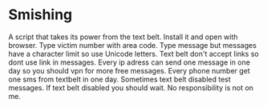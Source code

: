 # Smishing
A script that takes its power from the text belt.
Install it and open with browser.
Type victim number with area code.
Type message but messages have a character limit so use Unicode letters.
Text belt don't accept links so dont use link in messages.
Every ip adress can send one message in one day so you should vpn for more free messages.
Every phone number get one sms from textbelt in one day.
Sometimes text belt disabled test messages. If text belt disabled you should wait.
No responsibility is not on me.

